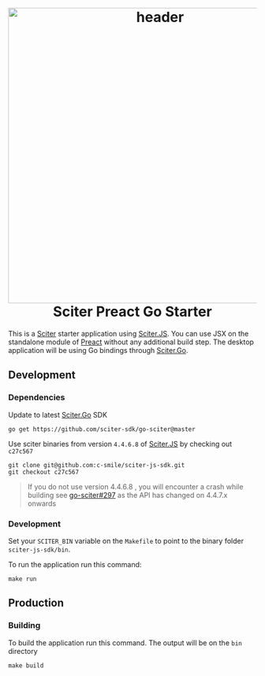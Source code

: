 <h1 align="center">
  <br>
  <a href="https://github.com/geocine/sciter-preact-go#readme"><img src="https://imgur.com/RttgvBT.png" alt="header" width="600"/></a>
  <br>
  Sciter Preact Go Starter
  <br>
</h1>

This is a [Sciter](https://sciter.com/) starter application using [Sciter.JS](https://github.com/c-smile/sciter-js-sdk). You can use JSX on the standalone module of [Preact](https://preactjs.com/) without any additional build step. The desktop application will be using Go bindings through [Sciter.Go](https://github.com/sciter-sdk/go-sciter). 

## Development

### Dependencies

Update to  latest [Sciter.Go](https://github.com/sciter-sdk/go-sciter) SDK
```
go get https://github.com/sciter-sdk/go-sciter@master
```
Use sciter binaries from version `4.4.6.8` of [Sciter.JS](https://github.com/c-smile/sciter-js-sdk) by checking out `c27c567`
```
git clone git@github.com:c-smile/sciter-js-sdk.git
git checkout c27c567
```
> If you do not use version 4.4.6.8 , you will encounter a crash while building see [go-sciter#297](https://github.com/sciter-sdk/go-sciter/issues/297) as the API has changed on 4.4.7.x onwards


### Development
Set your `SCITER_BIN` variable on the `Makefile` to point to the binary folder `sciter-js-sdk/bin`.

To run the application run this command:
```
make run
```

## Production

### Building
To build the application run this command. The output will be on the `bin` directory
```
make build
```

